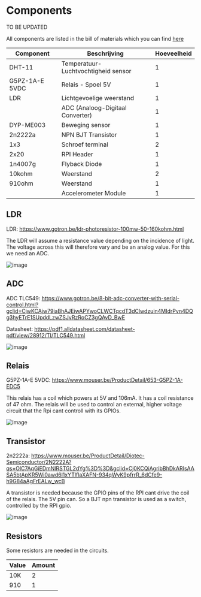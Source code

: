 # Components

TO BE UPDATED

All components are listed in the bill of materials which you can find [here](https://github.com/Slauf21/Workshop-IOT-RPI-2022-23/tree/main/Circuit/Bill%20Of%20Materials)

| Component      | Beschrijving                        | Hoeveelheid |
|----------------|-------------------------------------|-------------|
| DHT-11         | Temperatuur-Luchtvochtigheid sensor | 1           |
| G5PZ-1A-E 5VDC | Relais - Spoel 5V                   | 1           |
| LDR            | Lichtgevoelige weerstand            | 1           |
|                | ADC (Analoog-Digitaal Converter)    | 1           |
| DYP-ME003      | Beweging sensor                     | 1           |
| 2n2222a        | NPN BJT Transistor                  | 1           |
| 1x3            | Schroef terminal                    | 2           |
| 2x20           | RPI Header                          | 1           |
| 1n4007g        | Flyback Diode                       | 1           |
| 10kohm         | Weerstand                           | 2           |
| 910ohm         | Weerstand                           | 1           |
|                | Accelerometer Module                | 1           |

## LDR
LDR: https://www.gotron.be/ldr-photoresistor-100mw-50-160kohm.html

The LDR will assume a resistance value depending on the incidence of light. The voltage across this will therefore vary and be an analog value. For this we need an ADC.

![image](https://user-images.githubusercontent.com/79916416/197495382-c62f6ac9-0afe-435c-8baf-716bd85ffba2.png)

## ADC
ADC TLC549: https://www.gotron.be/8-bit-adc-converter-with-serial-control.html?gclid=CjwKCAjw79iaBhAJEiwAPYwoCLWCTqcdT3dClwdzuin4MIdrPvn4DQg3hyETrE1SUpddLzwZSJvRzRoCZ3gQAvD_BwE

Datasheet: https://pdf1.alldatasheet.com/datasheet-pdf/view/28912/TI/TLC549.html

![image](https://user-images.githubusercontent.com/79916416/197496335-5483d1d2-a319-4482-ad6b-eb48fd0b88e4.png)

## Relais
G5PZ-1A-E 5VDC: https://www.mouser.be/ProductDetail/653-G5PZ-1A-EDC5

This relais has a coil which powers at 5V and 106mA. It has a coil resistance of 47 ohm. The relais will be used to control an external, higher voltage circuit that the Rpi cant controll with its GPIOs.

![image](https://user-images.githubusercontent.com/79916416/201310495-3af5b13c-349c-4b45-966b-4f8a19eecf09.png)

## Transistor

2n2222a: https://www.mouser.be/ProductDetail/Diotec-Semiconductor/2N2222A?qs=OlC7AqGiEDmNlRSTGL2dYg%3D%3D&gclid=Cj0KCQiAgribBhDkARIsAASA5btApKR5Wi0awd6l1xYTlflaXAFN-934qWyK9pfrrR_6dCfe9-h9G84aAgFrEALw_wcB

A transistor is needed because the GPIO pins of the RPI cant drive the coil of the relais. The 5V pin can. So a BJT npn transistor is used as a switch, controlled by the RPI gpio.

![image](https://user-images.githubusercontent.com/79916416/201316302-7d30c3cb-90a4-4755-af86-603813e2542b.png)

## Resistors

Some resistors are needed in the circuits.

|Value|Amount|
|-----|---|
| 10K | 2 |
| 910 | 1 |

